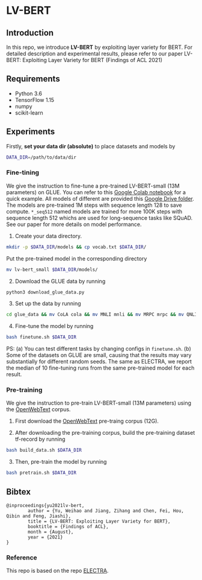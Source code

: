 # LV-BERT

## Introduction

In this repo, we introduce **LV-BERT** by exploiting layer variety for BERT. For detailed description and experimental results, please refer to our paper LV-BERT: Exploiting Layer Variety for BERT (Findings of ACL 2021)


## Requirements
* Python 3.6
* TensorFlow 1.15
* numpy
* scikit-learn


## Experiments
Firstly, **set your data dir (absolute)** to place datasets and models by
```bash
DATA_DIR=/path/to/data/dir
```

### Fine-tining
We give the instruction to fine-tune a pre-trained LV-BERT-small (13M parameters) on GLUE. You can refer to this [Google Colab notebook](https://colab.research.google.com/drive/1q1Exfs4kg8aRzewLH_imMF1eLdJm__e8?usp=sharing) for a quick example. All models of different are provided this [Google Drive folder](https://drive.google.com/drive/folders/1R4HVVAXhIaLn-w9o6CQ3WfaWWAwtE7bo?usp=sharing). The models are pre-trained 1M steps with sequence length 128 to save compute. `*_seq512` named models are trained for more 100K steps with sequence length 512 whichs are used for long-sequence tasks like SQuAD. See our paper for more details on model performance. 

1. Create your data directory.
```bash
mkdir -p $DATA_DIR/models && cp vocab.txt $DATA_DIR/
```

Put the pre-trained model in the corresponding directory
```bash
mv lv-bert_small $DATA_DIR/models/
```

2. Download the GLUE data by running
```bash
python3 download_glue_data.py
```

3. Set up the data by running 
```bash
cd glue_data && mv CoLA cola && mv MNLI mnli && mv MRPC mrpc && mv QNLI qnli && mv QQP qqp && mv RTE rte && mv SST-2 sst && mv STS-B sts && mv diagnostic/diagnostic.tsv mnli && mkdir -p $DATA_DIR/finetuning_data && mv * $DATA_DIR/finetuning_data && cd ..
```

4. Fine-tune the model by running
```bash
bash finetune.sh $DATA_DIR
```

PS: (a) You can test different tasks by changing configs in `finetune.sh`. (b) Some of the datasets on GLUE are small, causing that the results may vary substantially for different random seeds. The same as ELECTRA, we report the median of 10 fine-tuning runs from the same pre-trained model for each result. 



### Pre-training

We give the instruction to pre-train LV-BERT-small (13M parameters) using the [OpenWebText](https://skylion007.github.io/OpenWebTextCorpus/) corpus.

1. First download the [OpenWebText](https://skylion007.github.io/OpenWebTextCorpus/) pre-traing corpus (12G).

2. After downloading the pre-training corpus, build the pre-training dataset tf-record by running
```bash
bash build_data.sh $DATA_DIR
```

3. Then, pre-train the model by running

```bash
bash pretrain.sh $DATA_DIR
```



## Bibtex
```
@inproceedings{yu2021lv-bert,
        author = {Yu, Weihao and Jiang, Zihang and Chen, Fei, Hou, Qibin and Feng, Jiashi},
        title = {LV-BERT: Exploiting Layer Variety for BERT},
        booktitle = {Findings of ACL},
        month = {August},
        year = {2021}
}
```

### Reference

This repo is based on the repo [ELECTRA](https://github.com/google-research/electra).